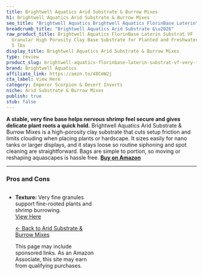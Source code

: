 ```yaml
---
title: Brightwell Aquatics Arid Substrate & Burrow Mixes
h1: Brightwell Aquatics Arid Substrate & Burrow Mixes
seo_title: "Brightwell Aquatics Brightwell Aquatics FlorinBase Laterin\u2026"
breadcrumb_title: "Brightwell Aquatics Arid Substrate &\u2026"
raw_product_title: Brightwell Aquatics FlorinBase Laterin Substrat VF - Very Fine
  Granular High Porosity Clay Base Substrate for Planted and Freshwater Shrimp Aquaria,
  5 lbs
display_title: Brightwell Aquatics Arid Substrate & Burrow Mixes
type: review
product_slug: brightwell-aquatics-florinbase-laterin-substrat-vf-very-fine-granular-h-8e65a9af
brand: Brightwell Aquatics
affiliate_link: https://amzn.to/48CmW2j
cta_label: View Here
category: Emperor Scorpion & Desert Inverts
niche: Arid Substrate & Burrow Mixes
publish: true
stub: false
---
```


<div id="intro" class="full-width">
  <p><strong>A stable, very fine base helps nervous shrimp feel secure and gives delicate plant roots a quick hold.</strong> Brightwell Aquatics Arid Substrate & Burrow Mixes is a high-porosity clay substrate that cuts setup friction and limits clouding when placing plants or hardscape. It sizes easily for nano tanks or larger displays, and it stays loose so routine siphoning and spot cleaning are straightforward. Bags are simple to portion, so moving or reshaping aquascapes is hassle free. <a href="https://amzn.to/48CmW2j" rel="nofollow sponsored noopener" target="_blank"><strong>Buy on Amazon</strong></a></p>
</div>

<hr />
<h3 id="pros-cons">Pros and Cons</h3>
<div class="pc-grid" style="display:grid;grid-template-columns:1fr 1fr;gap:16px;">
  <ul>
    <li><strong>Texture:</strong> Very fine granules support fine-rooted plants and shrimp burrowing.</li
<p><a class="btn" href="https://amzn.to/48CmW2j" target="_blank" rel="nofollow sponsored noopener">View Here</a></p>
<p><a href="/roundups/emperor-scorpion-desert-inverts/arid-substrate-burrow-mixes/">← Back to Arid Substrate & Burrow Mixes</a></p>
<aside class="disclosure">This page may include sponsored links. As an Amazon Associate, this site may earn from qualifying purchases.</aside>

